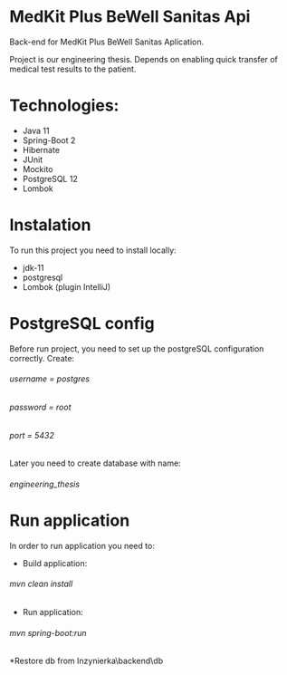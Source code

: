 # MedKit Plus BeWell Sanitas Api
Back-end for MedKit Plus BeWell Sanitas Aplication. 

Project is our engineering thesis. Depends on enabling quick transfer of medical test results to the patient.

# Technologies:
* Java 11
* Spring-Boot 2
* Hibernate
* JUnit
* Mockito
* PostgreSQL 12
* Lombok

# Instalation

To run this project you need to install locally:

* jdk-11
* postgresql
* Lombok (plugin IntelliJ)

# PostgreSQL config

Before run project, you need to set up the postgreSQL configuration correctly. Create:

###### username = postgres
###### password = root
###### port = 5432

Later you need to create database with name: 
###### engineering_thesis

# Run application

In order to run application you need to:

* Build application:

###### mvn clean install

* Run application:

###### mvn spring-boot:run

*Restore db from Inzynierka\backend\db
